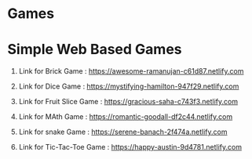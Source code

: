 # Games
# Simple Web Based Games

1. Link for Brick Game : https://awesome-ramanujan-c61d87.netlify.com

2. Link for Dice Game : https://mystifying-hamilton-947f29.netlify.com

3. Link for Fruit Slice Game : https://gracious-saha-c743f3.netlify.com

4. Link for MAth Game : https://romantic-goodall-df2c44.netlify.com

5. Link for snake Game : https://serene-banach-2f474a.netlify.com

6. Link for Tic-Tac-Toe Game : https://happy-austin-9d4781.netlify.com

